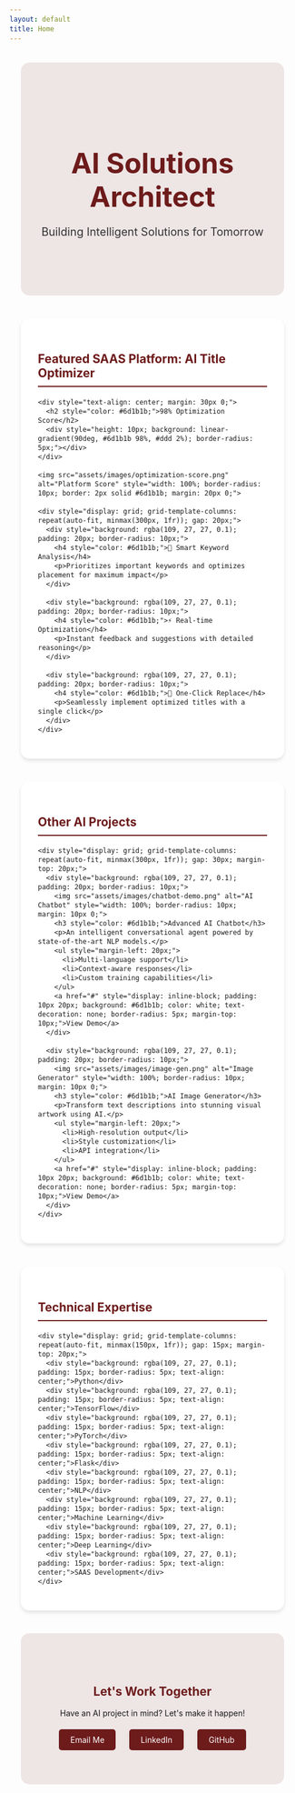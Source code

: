 ```yaml
---
layout: default
title: Home
---
```


<div style="max-width: 1200px; margin: 0 auto; padding: 20px;">
  <div style="text-align: center; padding: 80px 0; background: rgba(109, 27, 27, 0.1); border-radius: 15px; margin-bottom: 40px;">
    <h1 style="font-size: 3.5em; margin-bottom: 20px; color: #6d1b1b;">AI Solutions Architect</h1>
    <p style="font-size: 1.4em; color: #333;">Building Intelligent Solutions for Tomorrow</p>
  </div>

  <div style="background: rgba(255, 255, 255, 0.9); padding: 30px; border-radius: 15px; margin-bottom: 40px; box-shadow: 0 4px 6px rgba(0, 0, 0, 0.1);">
    <h2 style="color: #6d1b1b; border-bottom: 2px solid #6d1b1b; padding-bottom: 10px;">Featured SAAS Platform: AI Title Optimizer</h2>
    
    <div style="text-align: center; margin: 30px 0;">
      <h2 style="color: #6d1b1b;">98% Optimization Score</h2>
      <div style="height: 10px; background: linear-gradient(90deg, #6d1b1b 98%, #ddd 2%); border-radius: 5px;"></div>
    </div>
    
    <img src="assets/images/optimization-score.png" alt="Platform Score" style="width: 100%; border-radius: 10px; border: 2px solid #6d1b1b; margin: 20px 0;">
    
    <div style="display: grid; grid-template-columns: repeat(auto-fit, minmax(300px, 1fr)); gap: 20px;">
      <div style="background: rgba(109, 27, 27, 0.1); padding: 20px; border-radius: 10px;">
        <h4 style="color: #6d1b1b;">🎯 Smart Keyword Analysis</h4>
        <p>Prioritizes important keywords and optimizes placement for maximum impact</p>
      </div>
      
      <div style="background: rgba(109, 27, 27, 0.1); padding: 20px; border-radius: 10px;">
        <h4 style="color: #6d1b1b;">⚡ Real-time Optimization</h4>
        <p>Instant feedback and suggestions with detailed reasoning</p>
      </div>
      
      <div style="background: rgba(109, 27, 27, 0.1); padding: 20px; border-radius: 10px;">
        <h4 style="color: #6d1b1b;">🔄 One-Click Replace</h4>
        <p>Seamlessly implement optimized titles with a single click</p>
      </div>
    </div>
  </div>

  <div style="background: rgba(255, 255, 255, 0.9); padding: 30px; border-radius: 15px; margin-bottom: 40px; box-shadow: 0 4px 6px rgba(0, 0, 0, 0.1);">
    <h2 style="color: #6d1b1b; border-bottom: 2px solid #6d1b1b; padding-bottom: 10px;">Other AI Projects</h2>
    
    <div style="display: grid; grid-template-columns: repeat(auto-fit, minmax(300px, 1fr)); gap: 30px; margin-top: 20px;">
      <div style="background: rgba(109, 27, 27, 0.1); padding: 20px; border-radius: 10px;">
        <img src="assets/images/chatbot-demo.png" alt="AI Chatbot" style="width: 100%; border-radius: 10px; margin: 10px 0;">
        <h3 style="color: #6d1b1b;">Advanced AI Chatbot</h3>
        <p>An intelligent conversational agent powered by state-of-the-art NLP models.</p>
        <ul style="margin-left: 20px;">
          <li>Multi-language support</li>
          <li>Context-aware responses</li>
          <li>Custom training capabilities</li>
        </ul>
        <a href="#" style="display: inline-block; padding: 10px 20px; background: #6d1b1b; color: white; text-decoration: none; border-radius: 5px; margin-top: 10px;">View Demo</a>
      </div>

      <div style="background: rgba(109, 27, 27, 0.1); padding: 20px; border-radius: 10px;">
        <img src="assets/images/image-gen.png" alt="Image Generator" style="width: 100%; border-radius: 10px; margin: 10px 0;">
        <h3 style="color: #6d1b1b;">AI Image Generator</h3>
        <p>Transform text descriptions into stunning visual artwork using AI.</p>
        <ul style="margin-left: 20px;">
          <li>High-resolution output</li>
          <li>Style customization</li>
          <li>API integration</li>
        </ul>
        <a href="#" style="display: inline-block; padding: 10px 20px; background: #6d1b1b; color: white; text-decoration: none; border-radius: 5px; margin-top: 10px;">View Demo</a>
      </div>
    </div>
  </div>

  <div style="background: rgba(255, 255, 255, 0.9); padding: 30px; border-radius: 15px; margin-bottom: 40px; box-shadow: 0 4px 6px rgba(0, 0, 0, 0.1);">
    <h2 style="color: #6d1b1b; border-bottom: 2px solid #6d1b1b; padding-bottom: 10px;">Technical Expertise</h2>
    
    <div style="display: grid; grid-template-columns: repeat(auto-fit, minmax(150px, 1fr)); gap: 15px; margin-top: 20px;">
      <div style="background: rgba(109, 27, 27, 0.1); padding: 15px; border-radius: 5px; text-align: center;">Python</div>
      <div style="background: rgba(109, 27, 27, 0.1); padding: 15px; border-radius: 5px; text-align: center;">TensorFlow</div>
      <div style="background: rgba(109, 27, 27, 0.1); padding: 15px; border-radius: 5px; text-align: center;">PyTorch</div>
      <div style="background: rgba(109, 27, 27, 0.1); padding: 15px; border-radius: 5px; text-align: center;">Flask</div>
      <div style="background: rgba(109, 27, 27, 0.1); padding: 15px; border-radius: 5px; text-align: center;">NLP</div>
      <div style="background: rgba(109, 27, 27, 0.1); padding: 15px; border-radius: 5px; text-align: center;">Machine Learning</div>
      <div style="background: rgba(109, 27, 27, 0.1); padding: 15px; border-radius: 5px; text-align: center;">Deep Learning</div>
      <div style="background: rgba(109, 27, 27, 0.1); padding: 15px; border-radius: 5px; text-align: center;">SAAS Development</div>
    </div>
  </div>

  <div style="text-align: center; padding: 60px 0; background: rgba(109, 27, 27, 0.1); border-radius: 15px;">
    <h2 style="color: #6d1b1b;">Let's Work Together</h2>
    <p>Have an AI project in mind? Let's make it happen!</p>
    <div style="margin-top: 20px;">
      <a href="mailto:your.email@example.com" style="display: inline-block; padding: 10px 20px; background: #6d1b1b; color: white; text-decoration: none; border-radius: 5px; margin: 0 10px;">Email Me</a>
      <a href="https://linkedin.com/in/yourprofile" style="display: inline-block; padding: 10px 20px; background: #6d1b1b; color: white; text-decoration: none; border-radius: 5px; margin: 0 10px;">LinkedIn</a>
      <a href="https://github.com/yourusername" style="display: inline-block; padding: 10px 20px; background: #6d1b1b; color: white; text-decoration: none; border-radius: 5px; margin: 0 10px;">GitHub</a>
    </div>
  </div>
</div>
